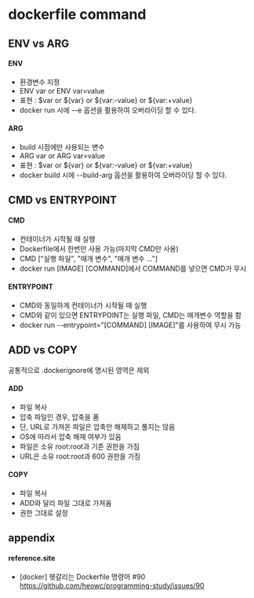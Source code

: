# dockerfile command

## ENV vs ARG

#### ENV
- 환경변수 지정
- ENV var or ENV var=value
- 표현 : $var or ${var} or ${var:-value} or ${var:+value}
- docker run 시에 --e 옵션을 활용하여 오버라이딩 할 수 있다.

#### ARG
- build 시점에만 사용되는 변수
- ARG var or ARG var=value
- 표현 : $var or ${var} or ${var:-value} or ${var:+value}
- docker build 시에 --build-arg 옵션을 활용하여 오버라이딩 할 수 있다.

## CMD vs ENTRYPOINT

#### CMD
- 컨테이너가 시작될 때 실행
- Dockerfile에서 한번만 사용 가능(마지막 CMD만 사용)
- CMD ["실행 파일", "매개 변수", "매개 변수 ..."]
- docker run [IMAGE] [COMMAND]에서 COMMAND를 넣으면 CMD가 무시

#### ENTRYPOINT
- CMD와 동일하게 컨테이너가 시작될 때 실행
- CMD와 같이 있으면 ENTRYPOINT는 실행 파일, CMD는 매개변수 역할을 함
- docker run --entrypoint="[COMMAND] [IMAGE]"를 사용하여 무시 가능

## ADD vs COPY
공통적으로 .dockerignore에 명시된 영역은 제외

#### ADD
- 파일 복사
- 압축 파일인 경우, 압축을 품
- 단, URL로 가져온 파일은 압축만 해제하고 풀지는 않음
- OS에 따라서 압축 해제 여부가 있음
- 파일은 소유 root:root과 기존 권한을 가짐
- URL은 소유 root:root과 600 권한을 가짐

#### COPY
- 파일 복사
- ADD와 달리 파일 그대로 가져옴
- 권한 그대로 설정

## appendix

#### reference.site

- [docker] 헷갈리는 Dockerfile 명령어 #90  
https://github.com/heowc/programming-study/issues/90  
